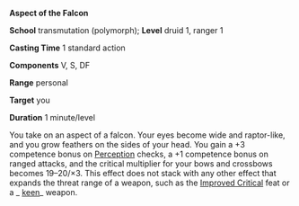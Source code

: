  **Aspect of the Falcon**

**School** transmutation (polymorph); **Level** druid 1, ranger 1

**Casting Time** 1 standard action

**Components** V, S, DF

**Range** personal

**Target** you

**Duration** 1 minute/level

You take on an aspect of a falcon. Your eyes become wide and raptor-like, and you grow feathers on the sides of your head. You gain a +3 competence bonus on [Perception](../../skills/perception.md#_perception) checks, a +1 competence bonus on ranged attacks, and the critical multiplier for your bows and crossbows becomes 19–20/×3. This effect does not stack with any other effect that expands the threat range of a weapon, such as the [Improved Critical](../../feats.md#_improved-critical) feat or a _ [keen](../../magicItems/weapons.md#_weapons-keen)_ weapon.

